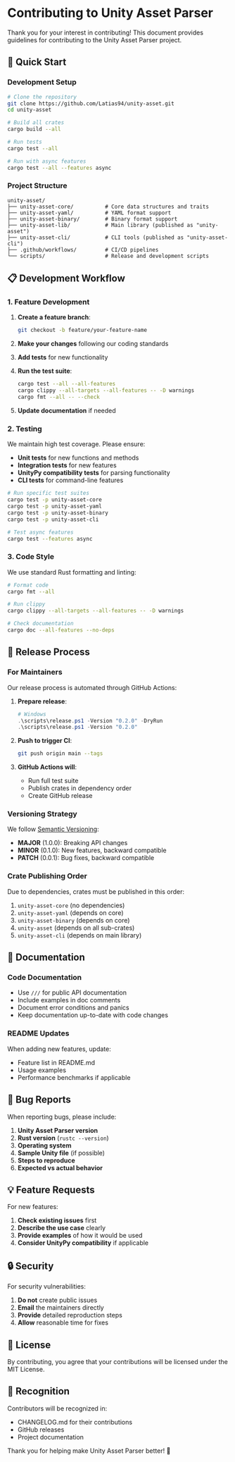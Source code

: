 # Contributing to Unity Asset Parser

Thank you for your interest in contributing! This document provides guidelines for contributing to the Unity Asset Parser project.

## 🚀 Quick Start

### Development Setup

```bash
# Clone the repository
git clone https://github.com/Latias94/unity-asset.git
cd unity-asset

# Build all crates
cargo build --all

# Run tests
cargo test --all

# Run with async features
cargo test --all --features async
```

### Project Structure

```
unity-asset/
├── unity-asset-core/          # Core data structures and traits
├── unity-asset-yaml/          # YAML format support  
├── unity-asset-binary/        # Binary format support
├── unity-asset-lib/           # Main library (published as "unity-asset")
├── unity-asset-cli/           # CLI tools (published as "unity-asset-cli")
├── .github/workflows/         # CI/CD pipelines
└── scripts/                   # Release and development scripts
```

## 📋 Development Workflow

### 1. Feature Development

1. **Create a feature branch**:
   ```bash
   git checkout -b feature/your-feature-name
   ```

2. **Make your changes** following our coding standards

3. **Add tests** for new functionality

4. **Run the test suite**:
   ```bash
   cargo test --all --all-features
   cargo clippy --all-targets --all-features -- -D warnings
   cargo fmt --all -- --check
   ```

5. **Update documentation** if needed

### 2. Testing

We maintain high test coverage. Please ensure:

- **Unit tests** for new functions and methods
- **Integration tests** for new features
- **UnityPy compatibility tests** for parsing functionality
- **CLI tests** for command-line features

```bash
# Run specific test suites
cargo test -p unity-asset-core
cargo test -p unity-asset-yaml
cargo test -p unity-asset-binary
cargo test -p unity-asset-cli

# Test async features
cargo test --features async
```

### 3. Code Style

We use standard Rust formatting and linting:

```bash
# Format code
cargo fmt --all

# Run clippy
cargo clippy --all-targets --all-features -- -D warnings

# Check documentation
cargo doc --all-features --no-deps
```

## 🔄 Release Process

### For Maintainers

Our release process is automated through GitHub Actions:

1. **Prepare release**:
   ```powershell
   # Windows
   .\scripts\release.ps1 -Version "0.2.0" -DryRun
   .\scripts\release.ps1 -Version "0.2.0"
   ```

2. **Push to trigger CI**:
   ```bash
   git push origin main --tags
   ```

3. **GitHub Actions will**:
   - Run full test suite
   - Publish crates in dependency order
   - Create GitHub release

### Versioning Strategy

We follow [Semantic Versioning](https://semver.org/):

- **MAJOR** (1.0.0): Breaking API changes
- **MINOR** (0.1.0): New features, backward compatible
- **PATCH** (0.0.1): Bug fixes, backward compatible

### Crate Publishing Order

Due to dependencies, crates must be published in this order:

1. `unity-asset-core` (no dependencies)
2. `unity-asset-yaml` (depends on core)
3. `unity-asset-binary` (depends on core)
4. `unity-asset` (depends on all sub-crates)
5. `unity-asset-cli` (depends on main library)

## 📝 Documentation

### Code Documentation

- Use `///` for public API documentation
- Include examples in doc comments
- Document error conditions and panics
- Keep documentation up-to-date with code changes

### README Updates

When adding new features, update:
- Feature list in README.md
- Usage examples
- Performance benchmarks if applicable

## 🐛 Bug Reports

When reporting bugs, please include:

1. **Unity Asset Parser version**
2. **Rust version** (`rustc --version`)
3. **Operating system**
4. **Sample Unity file** (if possible)
5. **Steps to reproduce**
6. **Expected vs actual behavior**

## 💡 Feature Requests

For new features:

1. **Check existing issues** first
2. **Describe the use case** clearly
3. **Provide examples** of how it would be used
4. **Consider UnityPy compatibility** if applicable

## 🔒 Security

For security vulnerabilities:

1. **Do not** create public issues
2. **Email** the maintainers directly
3. **Provide** detailed reproduction steps
4. **Allow** reasonable time for fixes

## 📄 License

By contributing, you agree that your contributions will be licensed under the MIT License.

## 🙏 Recognition

Contributors will be recognized in:
- CHANGELOG.md for their contributions
- GitHub releases
- Project documentation

Thank you for helping make Unity Asset Parser better! 🚀
